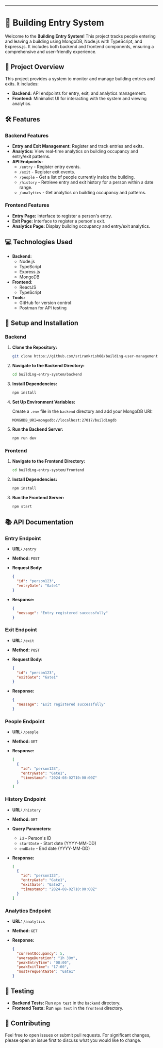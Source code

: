 ---

# 🏢 Building Entry System

Welcome to the **Building Entry System**! This project tracks people entering and leaving a building using MongoDB, Node.js with TypeScript, and Express.js. It includes both backend and frontend components, ensuring a comprehensive and user-friendly experience.

## 🚀 Project Overview

This project provides a system to monitor and manage building entries and exits. It includes:

- **Backend:** API endpoints for entry, exit, and analytics management.
- **Frontend:** Minimalist UI for interacting with the system and viewing analytics.

## 🛠️ Features

### Backend Features

- **Entry and Exit Management:** Register and track entries and exits.
- **Analytics:** View real-time analytics on building occupancy and entry/exit patterns.
- **API Endpoints:**
  - `/entry` - Register entry events.
  - `/exit` - Register exit events.
  - `/people` - Get a list of people currently inside the building.
  - `/history` - Retrieve entry and exit history for a person within a date range.
  - `/analytics` - Get analytics on building occupancy and patterns.

### Frontend Features

- **Entry Page:** Interface to register a person's entry.
- **Exit Page:** Interface to register a person's exit.
- **Analytics Page:** Display building occupancy and entry/exit analytics.

## 💻 Technologies Used

- **Backend:**
  - Node.js
  - TypeScript
  - Express.js
  - MongoDB
- **Frontend:**
  - ReactJS
  - TypeScript
- **Tools:**
  - GitHub for version control
  - Postman for API testing

## 🔧 Setup and Installation

### Backend

1. **Clone the Repository:**

   ```bash
   git clone https://github.com/sriramkrish68/building-user-management.git
   ```

2. **Navigate to the Backend Directory:**

   ```bash
   cd building-entry-system/backend
   ```

3. **Install Dependencies:**

   ```bash
   npm install
   ```

4. **Set Up Environment Variables:**

   Create a `.env` file in the `backend` directory and add your MongoDB URI:

   ```env
   MONGODB_URI=mongodb://localhost:27017/buildingdb
   ```

5. **Run the Backend Server:**

   ```bash
   npm run dev
   ```

### Frontend

1. **Navigate to the Frontend Directory:**

   ```bash
   cd building-entry-system/frontend
   ```

2. **Install Dependencies:**

   ```bash
   npm install
   ```

3. **Run the Frontend Server:**

   ```bash
   npm start
   ```

## 📚 API Documentation

### Entry Endpoint

- **URL:** `/entry`
- **Method:** `POST`
- **Request Body:**

  ```json
  {
    "id": "person123",
    "entryGate": "Gate1"
  }
  ```

- **Response:**

  ```json
  {
    "message": "Entry registered successfully"
  }
  ```

### Exit Endpoint

- **URL:** `/exit`
- **Method:** `POST`
- **Request Body:**

  ```json
  {
    "id": "person123",
    "exitGate": "Gate1"
  }
  ```

- **Response:**

  ```json
  {
    "message": "Exit registered successfully"
  }
  ```

### People Endpoint

- **URL:** `/people`
- **Method:** `GET`
- **Response:**

  ```json
  [
    {
      "id": "person123",
      "entryGate": "Gate1",
      "timestamp": "2024-08-02T10:00:00Z"
    }
  ]
  ```

### History Endpoint

- **URL:** `/history`
- **Method:** `GET`
- **Query Parameters:**

  - `id` - Person's ID
  - `startDate` - Start date (YYYY-MM-DD)
  - `endDate` - End date (YYYY-MM-DD)

- **Response:**

  ```json
  [
    {
      "id": "person123",
      "entryGate": "Gate1",
      "exitGate": "Gate2",
      "timestamp": "2024-08-02T10:00:00Z"
    }
  ]
  ```

### Analytics Endpoint

- **URL:** `/analytics`
- **Method:** `GET`
- **Response:**

  ```json
  {
    "currentOccupancy": 5,
    "averageDuration": "1h 30m",
    "peakEntryTime": "08:00",
    "peakExitTime": "17:00",
    "mostFrequentGate": "Gate1"
  }
  ```

## 🧪 Testing

- **Backend Tests:** Run `npm test` in the `backend` directory.
- **Frontend Tests:** Run `npm test` in the `frontend` directory.


## 🤝 Contributing

Feel free to open issues or submit pull requests. For significant changes, please open an issue first to discuss what you would like to change.


